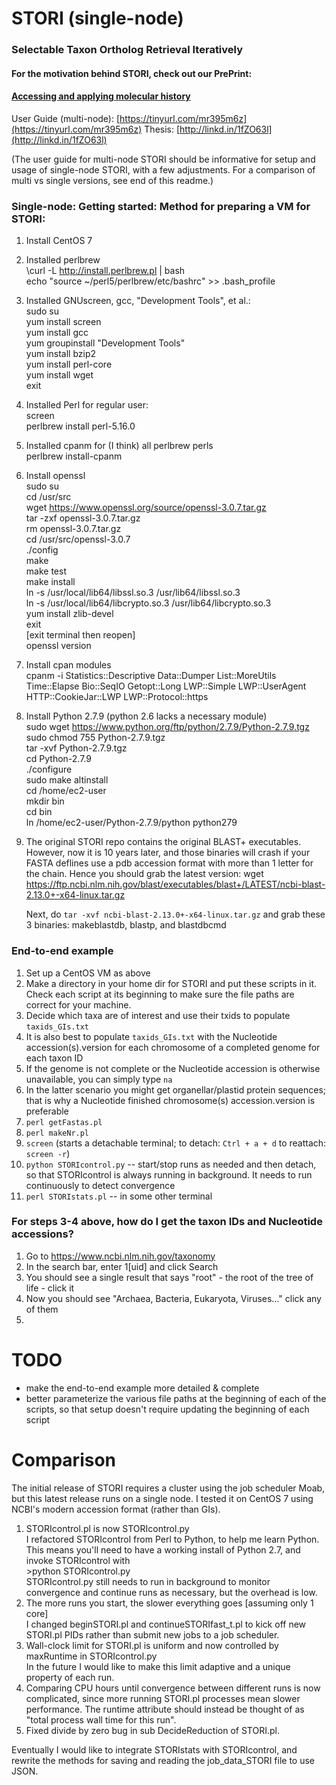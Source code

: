 STORI (single-node)
=====

### Selectable Taxon Ortholog Retrieval Iteratively

#### For the motivation behind STORI, check out our PrePrint:
#### [Accessing and applying molecular history](https://dx.doi.org/10.7287/peerj.preprints.1293v1)

User Guide (multi-node): [https://tinyurl.com/mr395m6z](https://tinyurl.com/mr395m6z)
Thesis: [http://linkd.in/1fZO63l](http://linkd.in/1fZO63l)

(The user guide for multi-node STORI should be informative for setup and usage of single-node STORI, with a few adjustments. For a comparison of multi vs single versions, see end of this readme.)


### Single-node: Getting started: Method for preparing a VM for STORI:
1. Install CentOS 7

2. Installed perlbrew  
	\curl -L http://install.perlbrew.pl | bash  
	echo "source ~/perl5/perlbrew/etc/bashrc" >> .bash_profile

3. Installed GNUscreen, gcc, "Development Tools", et al.:  
	sudo su  
	yum install screen  
	yum install gcc  
	yum groupinstall "Development Tools"  
	yum install bzip2  
	yum install perl-core  
	yum install wget  
	exit

4. Installed Perl for regular user:  
	screen  
	perlbrew install perl-5.16.0

5. Installed cpanm for (I think) all perlbrew perls  
	perlbrew install-cpanm

6. Install openssl  
	sudo su  
	cd /usr/src  
	wget https://www.openssl.org/source/openssl-3.0.7.tar.gz  
	tar -zxf openssl-3.0.7.tar.gz  
	rm openssl-3.0.7.tar.gz  
	cd /usr/src/openssl-3.0.7  
	./config  
	make  
	make test  
	make install  
	ln -s /usr/local/lib64/libssl.so.3 /usr/lib64/libssl.so.3  
	ln -s /usr/local/lib64/libcrypto.so.3 /usr/lib64/libcrypto.so.3  
	yum install zlib-devel  
	exit  
	[exit terminal then reopen]  
	openssl version  

7. Install cpan modules  
	cpanm -i Statistics::Descriptive Data::Dumper List::MoreUtils Time::Elapse Bio::SeqIO Getopt::Long LWP::Simple LWP::UserAgent HTTP::CookieJar::LWP LWP::Protocol::https  

8. Install Python 2.7.9 (python 2.6 lacks a necessary module)  
	sudo wget https://www.python.org/ftp/python/2.7.9/Python-2.7.9.tgz  
	sudo chmod 755 Python-2.7.9.tgz  
	tar -xvf Python-2.7.9.tgz  
	cd Python-2.7.9  
	./configure  
	sudo make altinstall  
	cd /home/ec2-user  
	mkdir bin  
	cd bin  
	ln /home/ec2-user/Python-2.7.9/python python279
	
9. The original STORI repo contains the original BLAST+ executables. However, now it is 10 years later, and those binaries will crash if your FASTA deflines use a pdb accession format with more than 1 letter for the chain. Hence you should grab the latest version: 
	wget https://ftp.ncbi.nlm.nih.gov/blast/executables/blast+/LATEST/ncbi-blast-2.13.0+-x64-linux.tar.gz  
	
	Next, do `tar -xvf ncbi-blast-2.13.0+-x64-linux.tar.gz` and grab these 3 binaries: makeblastdb, blastp, and blastdbcmd  


### End-to-end example
1. Set up a CentOS VM as above  
2. Make a directory in your home dir for STORI and put these scripts in it. Check each script at its beginning to make sure the file paths are correct for your machine.    
3. Decide which taxa are of interest and use their txids to populate ``taxids_GIs.txt``  
4. It is also best to populate ``taxids_GIs.txt`` with the Nucleotide accession(s).version for each chromosome of a completed genome for each taxon ID  
5. If the genome is not complete or the Nucleotide accession is otherwise unavailable, you can simply type ``na``  
6. In the latter scenario you might get organellar/plastid protein sequences; that is why a Nucleotide finished chromosome(s) accession.version is preferable  
7. ``perl getFastas.pl``  
8. ``perl makeNr.pl``  
9. ``screen`` (starts a detachable terminal; to detach: ``Ctrl + a + d`` to reattach: ``screen -r``)
10. ``python STORIcontrol.py`` -- start/stop runs as needed and then detach, so that STORIcontrol is always running in background. It needs to run continuously to detect convergence  
11. ``perl STORIstats.pl`` -- in some other terminal  

### For steps 3-4 above, how do I get the taxon IDs and Nucleotide accessions?
1. Go to https://www.ncbi.nlm.nih.gov/taxonomy  
2. In the search bar, enter 1[uid] and click Search  
3. You should see a single result that says "root" - the root of the tree of life - click it  
4. Now you should see "Archaea, Bacteria, Eukaryota, Viruses..." click any of them  
5. 

# TODO
- make the end-to-end example more detailed & complete
- better parameterize the various file paths at the beginning of each of the scripts, so that setup doesn't require updating the beginning of each script  


# Comparison
The initial release of STORI requires a cluster using the job
scheduler Moab, but this latest release runs on a single node.
I tested it on CentOS 7 using NCBI's modern accession format (rather than GIs).

1. STORIcontrol.pl is now STORIcontrol.py  
	I refactored STORIcontrol from Perl to Python, to help me learn
	Python. This means you'll need to have a working install of
	Python 2.7, and invoke STORIcontrol with  
		  >python STORIcontrol.py  
	STORIcontrol.py still needs to run in background to monitor convergence
	and continue runs as necessary, but the overhead is low.
2. The more runs you start, the slower everything goes [assuming only 1 core]  
	I changed beginSTORI.pl and continueSTORIfast_t.pl to kick off
	new STORI.pl PIDs rather than submit new jobs to a job scheduler.
3. Wall-clock limit for STORI.pl is uniform and now controlled
by maxRuntime in STORIcontrol.py  
	In the future I would like to make this limit adaptive and a
	unique property of each run.
4. Comparing CPU hours until convergence between different runs is now
complicated, since more running STORI.pl processes mean slower performance.
The runtime attribute should instead be thought of as "total process wall time for this run".
5. Fixed divide by zero bug in sub DecideReduction of STORI.pl.

Eventually I would like to integrate STORIstats with STORIcontrol,
and rewrite the methods for saving and reading the job_data_STORI
file to use JSON. 
